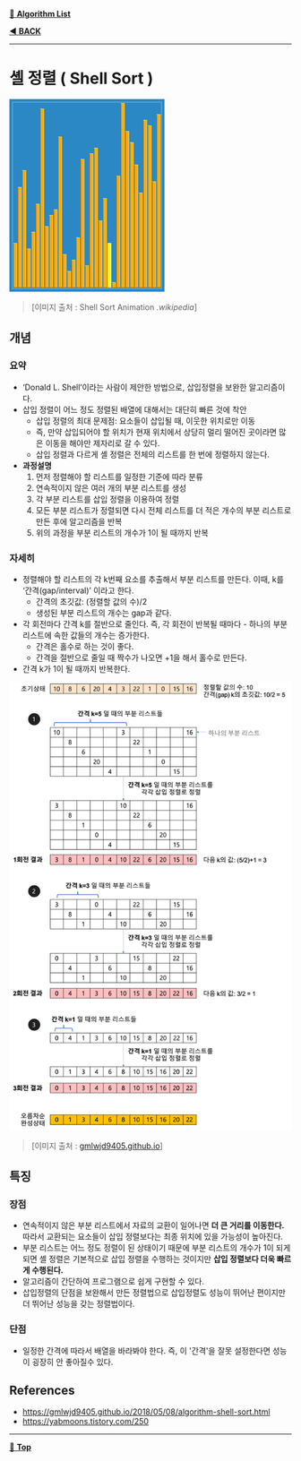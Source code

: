 [:file_folder: **Algorithm List**](https://github.com/dlalstj0213/Study.Algorithm_Java)

[:arrow_backward: **BACK**](../)

---

# 셸 정렬 ( Shell Sort )

![선택정렬](../../../../imgs/shell_sort_animation.gif)

> [이미지 출처 : Shell Sort Animation *.wikipedia*]

## 개념
### 요약

- ‘Donald L. Shell’이라는 사람이 제안한 방법으로, 삽입정렬을 보완한 알고리즘이다.
- 삽입 정렬이 어느 정도 정렬된 배열에 대해서는 대단히 빠른 것에 착안
  - 삽입 정렬의 최대 문제점: 요소들이 삽입될 때, 이웃한 위치로만 이동
  - 즉, 만약 삽입되어야 할 위치가 현재 위치에서 상당히 멀리 떨어진 곳이라면 많은 이동을 해야만 제자리로 갈 수 있다.
  - 삽입 정렬과 다르게 셸 정렬은 전체의 리스트를 한 번에 정렬하지 않는다.
- **과정설명**
  1. 먼저 정렬해야 할 리스트를 일정한 기준에 따라 분류
  2. 연속적이지 않은 여러 개의 부분 리스트를 생성
  3. 각 부분 리스트를 삽입 정렬을 이용하여 정렬
  4. 모든 부분 리스트가 정렬되면 다시 전체 리스트를 더 적은 개수의 부분 리스트로 만든 후에 알고리즘을 반복
  5. 위의 과정을 부분 리스트의 개수가 1이 될 때까지 반복

### 자세히

- 정렬해야 할 리스트의 각 k번째 요소를 추출해서 부분 리스트를 만든다. 이때, k를 ‘간격(gap/interval)’ 이라고 한다.
  - 간격의 초깃값: (정렬할 값의 수)/2
  - 생성된 부분 리스트의 개수는 gap과 같다.
- 각 회전마다 간격 k를 절반으로 줄인다. 즉, 각 회전이 반복될 때마다 - 하나의 부분 리스트에 속한 값들의 개수는 증가한다.
  - 간격은 홀수로 하는 것이 좋다.
  - 간격을 절반으로 줄일 때 짝수가 나오면 +1을 해서 홀수로 만든다.
- 간격 k가 1이 될 때까지 반복한다.

![선택정렬이미지](../../../../imgs/shell_sort.png)

> [이미지 출처 : [gmlwjd9405.github.io](https://gmlwjd9405.github.io/2018/05/08/algorithm-shell-sort.html)]

## 특징

### 장점
- 연속적이지 않은 부분 리스트에서 자료의 교환이 일어나면 **더 큰 거리를 이동한다.** 따라서 교환되는 요소들이 삽입 정렬보다는 최종 위치에 있을 가능성이 높아진다.
- 부분 리스트는 어느 정도 정렬이 된 상태이기 때문에 부분 리스트의 개수가 1이 되게 되면 셸 정렬은 기본적으로 삽입 정렬을 수행하는 것이지만 **삽입 정렬보다 더욱 빠르게 수행된다.**
- 알고리즘이 간단하여 프로그램으로 쉽게 구현할 수 있다.
- 삽입정렬의 단점을 보완해서 만든 정렬법으로 삽입정렬도 성능이 뛰어난 편이지만 더 뛰어난 성능을 갖는 정렬법이다.

### 단점
- 일정한 간격에 따라서 배열을 바라봐야 한다. 즉, 이 '간격'을 잘못 설정한다면 성능이 굉장히 안 좋아질수 있다.

## References
- https://gmlwjd9405.github.io/2018/05/08/algorithm-shell-sort.html
- https://yabmoons.tistory.com/250

---

[:arrow_up_small: **Top**](#)